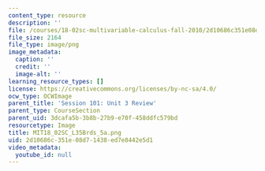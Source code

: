 ```yaml
---
content_type: resource
description: ''
file: /courses/18-02sc-multivariable-calculus-fall-2010/2d10686c351e08d71438ed7e8442e5d1_MIT18_02SC_L35Brds_5a.png
file_size: 2164
file_type: image/png
image_metadata:
  caption: ''
  credit: ''
  image-alt: ''
learning_resource_types: []
license: https://creativecommons.org/licenses/by-nc-sa/4.0/
ocw_type: OCWImage
parent_title: 'Session 101: Unit 3 Review'
parent_type: CourseSection
parent_uid: 3dcafa5b-3b8b-27b9-e70f-458ddfc579bd
resourcetype: Image
title: MIT18_02SC_L35Brds_5a.png
uid: 2d10686c-351e-08d7-1438-ed7e8442e5d1
video_metadata:
  youtube_id: null
---
```

